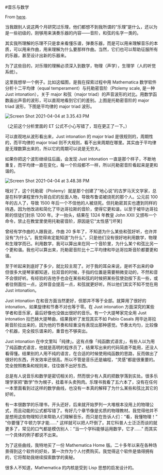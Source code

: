 #音乐与数学

From [here](https://yinwang1.substack.com/p/music-and-math).

当我跟别人说这两个月研究过乐理，他们都想不到我所谓的“乐理”是什么，还以为是一些初级的，刚够用来演奏乐器的内容——音阶，和弦的名字一类的。

其实我所理解的乐理不只是拿来看懂乐谱，弹奏乐器，而是可以用来理解音乐的本质，可以用来作曲，用来理解为什么要那样作曲。当然，它们也可以帮助征服所有的乐器，甚至设计出新的乐器来。

为了这些目的，对乐理的理解必须深入到数学，物理（声学），生理学（人的听觉系统）。

这里我想举一个例子。比如这幅图，是我在探索过程中用 Mathematica 数学软件分析十二平均律（equal temperament）与托勒密音阶（Ptolemy scale, 是一种 Just intonation），关于 major 和弦（major triad）的声音波形的对比。用数学函数画出声音的波形，可以直观地看到它们的差别。上图是托勒密音阶的 major triad 波形，下图是平均律的 major triad 波形。

![](https://substackcdn.com/image/fetch/w_1456,c_limit,f_auto,q_auto:good,fl_progressive:steep/https%3A%2F%2Fbucketeer-e05bbc84-baa3-437e-9518-adb32be77984.s3.amazonaws.com%2Fpublic%2Fimages%2F7975cede-e674-4963-97f3-3f216e958477_1494x1654.png "Screen Shot 2021-04-04 at 3.35.43 PM")

（之前这个分析里面的 ET 公式不小心写错了，现在更正了一下。）

可以直观地从波形看出来，Just intonation 的 major triad 是很规则的，周期性的，而平均律的 major triad 则不大规则，看不出来周期在哪里。其实由于平均律是无理数算出来的，所以它的周期可以说是无穷大。

如果你把这个波形继续往后画，会发现 Just intonation 一直是那个样子，不断地重复，而平均律一直在变化，每一个阶段都不一样，所以托勒密音阶看起来是更和谐的。

![](https://substackcdn.com/image/fetch/w_1456,c_limit,f_auto,q_auto:good,fl_progressive:steep/https%3A%2F%2Fbucketeer-e05bbc84-baa3-437e-9518-adb32be77984.s3.amazonaws.com%2Fpublic%2Fimages%2F5c0c1cb0-0991-4921-b371-6e3d4c402c5a_1734x1654.png "Screen Shot 2021-04-04 at 3.48.38 PM")

哦对了，这个托勒密（Ptolemy）就是那个创建了“地心说”的古罗马天文学家，总是在科学课程里作为哥白尼的反面人物，导致布鲁诺被烧死的那个人。公元前 100 年的古人了，导致 1500 年后一个不信他的人被烧死。但托勒密其实也遭到同样的待遇，因为他改进和简化了毕达哥拉斯的音阶，使得它更和谐，以至于被毕达哥拉斯的信徒们封杀 1200 年。才一抬头，结果在 1324 年教皇 John XXII 又颁布一个命令，禁止在教堂里使用托勒密音阶，原因是它“太性感”[坏笑]

曾经有学作曲的人跟我说，作曲 20 多年了，不知道为什么某些和弦好听，也许并没有“为什么”。我觉得肯定能知道“为什么”，只是他们没有很好地利用数学，物理和生理学而已。利用数学，我可以算出来在同一个音阶里，为什么某个和弦比另一个更和谐。我也可以算出来，托勒密音阶比十二平均律和毕达哥拉斯音阶都要更和谐。

至于听起来到底好了多少，就比较主观了。对于我的耳朵来说，是听不出来的😅 但很多大提琴家都知道，拉双音的时候，手指的位置是需要稍微变动的，不然和音不会很好听。有经验的吉他手也会在某些和弦的时候把某些弦使劲按下去一些，或者往侧面拉一点，这样音会提高一点，和弦就更好听。所以他们其实不知不觉在用 Just intonation。

Just intonation 在和音方面当然更好，但那并不等于全部。就算用了很好的 intonation，如果旋律和节奏不对也等于零。在 Just intonation 方面深究的某些学者和音乐家，最后好像也没做出很好的音乐。有一个大提琴家完全用 Just intonation 拉巴赫大提琴曲，结果我听了发现其实不如 Pablo Casals 用毕达哥拉斯音阶拉出来的，因为他的节奏和轻重没有表现出那种感觉。节奏太均匀，比较像个机器，完全按乐谱来的，重音也不够突出。

Just intonation 在中文里叫「纯律」。这有点像「纯函数式语言」，有些人以为用了纯函数式语言，他就是高明的程序员了，结果写出来的代码简直不能用，还没人看得懂。结果别的人用不纯的语言，在合适的时候使用纯函数的思路，反而做出了很好的东西，开发效率还很高。所以不管是音乐还是编程，“灵感”都是很重要的。完全按照教条和规则来，往往做不出好东西。

总是有人说音乐和数学是密切相关的，然而很少有人真的把数学落到实处。很多乐理学家把“数学”作为幌子，挂着羊头卖狗肉。乐理书我看了五六本了，没有在任何一本里面看到过这样的数学曲线，也没有一本真的解释了为什么某些和弦比其它的好听。

有一本很数学的乐理书，开头还好，后来就开始罗列一大堆根本没用上的物理公式，而且动能的公式都写错了。有好几个章节像是劣质的物理教材。我觉得他并不是想用这些物理知识来帮助人们理解音乐，而只是在告诉人们：“看，我懂物理！” "你要懂了牛顿力学才能……" 这样就可以把人吓倒了。其它科普人士泛泛而谈的就更多了，常见的口气都是模仿别人：“当一个学科能够运用数学，它才……” 而其实一个具体的例子都说不出来。

为了这些曲线，我特地买了一份 Mathematica Home 版。二十多年以来在各种场景得到这个软件的好处，第一次作为个人付费购买。我觉得这个软件是值得拥有的，它将帮助我继续探索数学的奥秘。

很多人不知道，Mathematica 的内核是受到 Lisp 思想的启发设计的。
